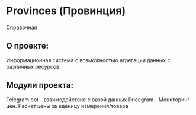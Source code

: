 # Provinces (Провинция)
Справочная

## О проекте:
Информационная система с возможностью агрегации данных с различных ресурсов.

## Модули проекта:
Telegram bot - взаимодействие с базой данных
Pricegram - Мониторинг цен. Расчет цены за еденицу измерения/товара

